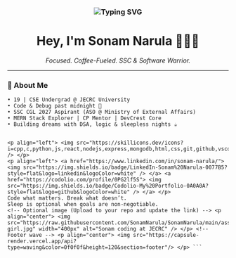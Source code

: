 <!-- Title animation -->
<h3 align="center">
  <img src="https://readme-typing-svg.herokuapp.com?font=Fira+Code&size=24&pause=1000&center=true&vCenter=true&width=435&lines=From+Coding+to+Cabinet+–+I+Do+Both" alt="Typing SVG" />
</h3>

<h1 align="center">Hey, I'm Sonam Narula 👩🏻‍💻</h1>
<p align="center"><i>Focused. Coffee-Fueled. SSC & Software Warrior.</i></p>

---

### 🧠 About Me
```plaintext
• 19 | CSE Undergrad @ JECRC University  
• Code & Debug past midnight 🌙  
• SSC CGL 2027 Aspirant (ASO @ Ministry of External Affairs)  
• MERN Stack Explorer | CP Mentor | DevCrest Core  
• Building dreams with DSA, logic & sleepless nights ☕


<p align="left"> <img src="https://skillicons.dev/icons?i=cpp,c,python,js,react,nodejs,express,mongodb,html,css,git,github,vscode,linux,canva,figma" /> </p>
<p align="left"> <a href="https://www.linkedin.com/in/sonam-narula/"> <img src="https://img.shields.io/badge/LinkedIn-Sonam%20Narula-0077B5?style=flat&logo=linkedin&logoColor=white" /> </a> <a href="https://codolio.com/profile/0PG2lf5S"> <img src="https://img.shields.io/badge/Codolio-My%20Portfolio-0A0A0A?style=flat&logo=github&logoColor=white" /> </a> </p>
Code what matters. Break what doesn’t.  
Sleep is optional when goals are non-negotiable.
<!-- Optional image (Upload to your repo and update the link) --> <p align="center"> <img src="https://raw.githubusercontent.com/SonamNarula/SonamNarula/main/assets/coding-girl.jpg" width="400px" alt="Sonam coding at JECRC" /> </p> <!-- Footer wave --> <p align="center"> <img src="https://capsule-render.vercel.app/api?type=waving&color=0f0f0f&height=120&section=footer"/> </p> ```

